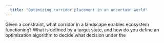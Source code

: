 ```yaml
---
  title: "Optimizing corridor placement in an uncertain world"
---
```


Given a constraint, what corridor in a landscape enables ecosystem functioning?
What is defined by a target state, and how do you define an optimization algorithm
to decide what decision under the
